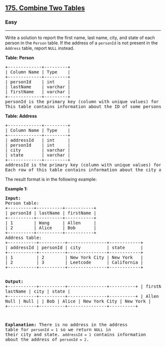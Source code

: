 <h2><a href="https://leetcode.com/problems/combine-two-tables">175. Combine Two Tables</a></h2>
<h3>Easy</h3>
<hr>
<p>Write a solution to report the first name, last name, city, and state of each person in the <code>Person</code> table. If the address of a <code>personId</code> is not present in the <code>Address</code> table, report <code>NULL</code> instead.</p>

<p><strong>Table: Person</strong></p>
<pre>
+-------------+---------+
| Column Name | Type    |
+-------------+---------+
| personId    | int     |
| lastName    | varchar |
| firstName   | varchar |
+-------------+---------+
personId is the primary key (column with unique values) for this table.
This table contains information about the ID of some persons and their first and last names.
</pre>

<p><strong>Table: Address</strong></p>
<pre>
+-------------+---------+
| Column Name | Type    |
+-------------+---------+
| addressId   | int     |
| personId    | int     |
| city        | varchar |
| state       | varchar |
+-------------+---------+
addressId is the primary key (column with unique values) for this table.
Each row of this table contains information about the city and state of one person with ID = personId.
</pre>

<p>The result format is in the following example:</p>

<p><strong>Example 1:</strong></p>
<pre>
<strong>Input:</strong> 
Person table:
+----------+----------+-----------+
| personId | lastName | firstName |
+----------+----------+-----------+
| 1        | Wang     | Allen     |
| 2        | Alice    | Bob       |
+----------+----------+-----------+
Address table:
+-----------+----------+---------------+------------+
| addressId | personId | city          | state      |
+-----------+----------+---------------+------------+
| 1         | 2        | New York City | New York   |
| 2         | 3        | Leetcode      | California |
+-----------+----------+---------------+------------+

<strong>Output:</strong> 
+-----------+----------+---------------+----------+
| firstName | lastName | city          | state    |
+-----------+----------+---------------+----------+
| Allen     | Wang     | Null          | Null     |
| Bob       | Alice    | New York City | New York |
+-----------+----------+---------------+----------+

<strong>Explanation:</strong> 
There is no address in the address table for <code>personId = 1</code> so we return <code>NULL</code> in their city and state.
<code>addressId = 1</code> contains information about the address of <code>personId = 2</code>.
</pre>
